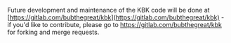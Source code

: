 Future development and maintenance of the KBK code will be done at [https://gitlab.com/bubthegreat/kbk](https://gitlab.com/bubthegreat/kbk) - if you'd like to contribute, please go to https://gitlab.com/bubthegreat/kbk for forking and merge requests.
